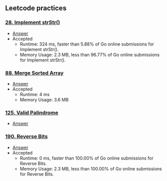 ## Leetcode practices

### [28. Implement strStr()](https://leetcode.com/problems/implement-strstr/)
- [Answer](strstr/strstr.go)
- Accepted
    - Runtime: 324 ms, faster than 5.88% of Go online submissions for Implement strStr().
    - Memory Usage: 2.3 MB, less than 96.77% of Go online submissions for Implement strStr().

### [88. Merge Sorted Array](https://leetcode.com/problems/merge-sorted-array/)
- [Answer](mergesortedarray/mergesortedarray.go)
- Accepted
    - Runtime: 4 ms
    - Memory Usage: 3.6 MB

### [125. Valid Palindrome](https://leetcode.com/problems/valid-palindrome/)
- [Answer](validpalindrome/validpalindrome.go)

### [190. Reverse Bits](https://leetcode.com/problems/reverse-bits/)
- [Answer](reversebits/reversebits.go)
- Accepted
    - Runtime: 0 ms, faster than 100.00% of Go online submissions for Reverse Bits.
    - Memory Usage: 2.3 MB, less than 100.00% of Go online submissions for Reverse Bits.


